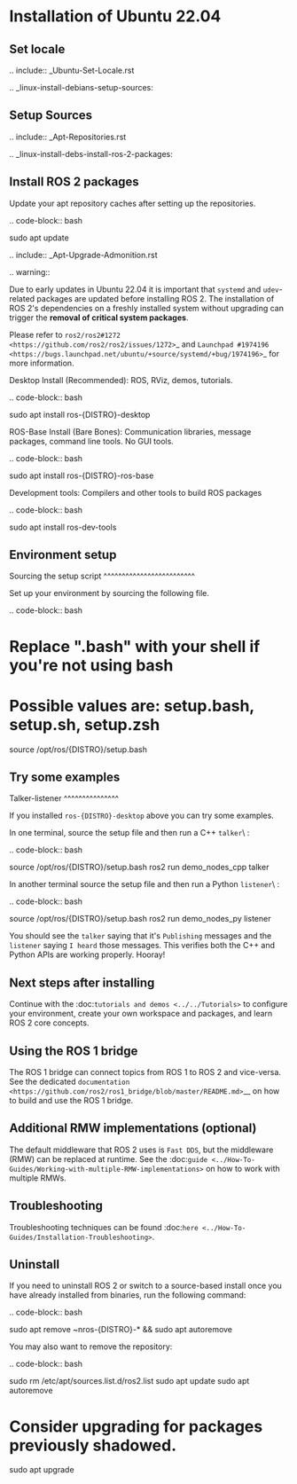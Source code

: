 Installation of Ubuntu 22.04
=====================

Set locale
----------

.. include:: _Ubuntu-Set-Locale.rst

.. _linux-install-debians-setup-sources:

Setup Sources
-------------

.. include:: _Apt-Repositories.rst

.. _linux-install-debs-install-ros-2-packages:

Install ROS 2 packages
----------------------

Update your apt repository caches after setting up the repositories.

.. code-block:: bash

   sudo apt update

.. include:: _Apt-Upgrade-Admonition.rst

.. warning::

   Due to early updates in Ubuntu 22.04 it is important that ``systemd`` and ``udev``-related packages are updated before installing ROS 2.
   The installation of ROS 2's dependencies on a freshly installed system without upgrading can trigger the **removal of critical system packages**.

   Please refer to `ros2/ros2#1272 <https://github.com/ros2/ros2/issues/1272>`_ and `Launchpad #1974196 <https://bugs.launchpad.net/ubuntu/+source/systemd/+bug/1974196>`_ for more information.

Desktop Install (Recommended): ROS, RViz, demos, tutorials.

.. code-block:: bash

   sudo apt install ros-{DISTRO}-desktop

ROS-Base Install (Bare Bones): Communication libraries, message packages, command line tools.
No GUI tools.

.. code-block:: bash

   sudo apt install ros-{DISTRO}-ros-base

Development tools: Compilers and other tools to build ROS packages

.. code-block:: bash

   sudo apt install ros-dev-tools

Environment setup
-----------------

Sourcing the setup script
^^^^^^^^^^^^^^^^^^^^^^^^^

Set up your environment by sourcing the following file.

.. code-block:: bash

   # Replace ".bash" with your shell if you're not using bash
   # Possible values are: setup.bash, setup.sh, setup.zsh
   source /opt/ros/{DISTRO}/setup.bash

Try some examples
-----------------

Talker-listener
^^^^^^^^^^^^^^^

If you installed ``ros-{DISTRO}-desktop`` above you can try some examples.

In one terminal, source the setup file and then run a C++ ``talker``\ :

.. code-block:: bash

   source /opt/ros/{DISTRO}/setup.bash
   ros2 run demo_nodes_cpp talker

In another terminal source the setup file and then run a Python ``listener``\ :

.. code-block:: bash

   source /opt/ros/{DISTRO}/setup.bash
   ros2 run demo_nodes_py listener

You should see the ``talker`` saying that it's ``Publishing`` messages and the ``listener`` saying ``I heard`` those messages.
This verifies both the C++ and Python APIs are working properly.
Hooray!

Next steps after installing
---------------------------
Continue with the :doc:`tutorials and demos <../../Tutorials>` to configure your environment, create your own workspace and packages, and learn ROS 2 core concepts.

Using the ROS 1 bridge
----------------------
The ROS 1 bridge can connect topics from ROS 1 to ROS 2 and vice-versa. See the dedicated `documentation <https://github.com/ros2/ros1_bridge/blob/master/README.md>`__ on how to build and use the ROS 1 bridge.

Additional RMW implementations (optional)
-----------------------------------------
The default middleware that ROS 2 uses is ``Fast DDS``, but the middleware (RMW) can be replaced at runtime.
See the :doc:`guide <../How-To-Guides/Working-with-multiple-RMW-implementations>` on how to work with multiple RMWs.

Troubleshooting
---------------

Troubleshooting techniques can be found :doc:`here <../How-To-Guides/Installation-Troubleshooting>`.

Uninstall
---------

If you need to uninstall ROS 2 or switch to a source-based install once you
have already installed from binaries, run the following command:

.. code-block:: bash

  sudo apt remove ~nros-{DISTRO}-* && sudo apt autoremove

You may also want to remove the repository:

.. code-block:: bash

  sudo rm /etc/apt/sources.list.d/ros2.list
  sudo apt update
  sudo apt autoremove
  # Consider upgrading for packages previously shadowed.
  sudo apt upgrade

